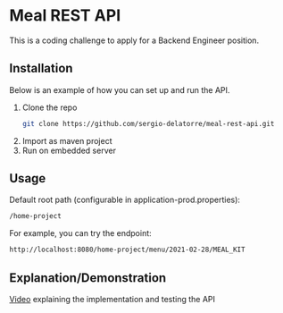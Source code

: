 # Meal REST API
This is a coding challenge to apply for a Backend Engineer position.

## Installation
Below is an example of how you can set up and run the API.
1. Clone the repo
   ```sh
   git clone https://github.com/sergio-delatorre/meal-rest-api.git
   ```
2. Import as maven project
3. Run on embedded server


## Usage
Default root path (configurable in application-prod.properties):
   ```sh
   /home-project
   ```
For example, you can try the endpoint:
   ```sh
   http://localhost:8080/home-project/menu/2021-02-28/MEAL_KIT
   ```

## Explanation/Demonstration
[Video](https://drive.google.com/file/d/1eMLkHAlMMgl5xOg93HwrqAQ19mSSlwSQ/view?usp=sharing) explaining the implementation and testing the API
